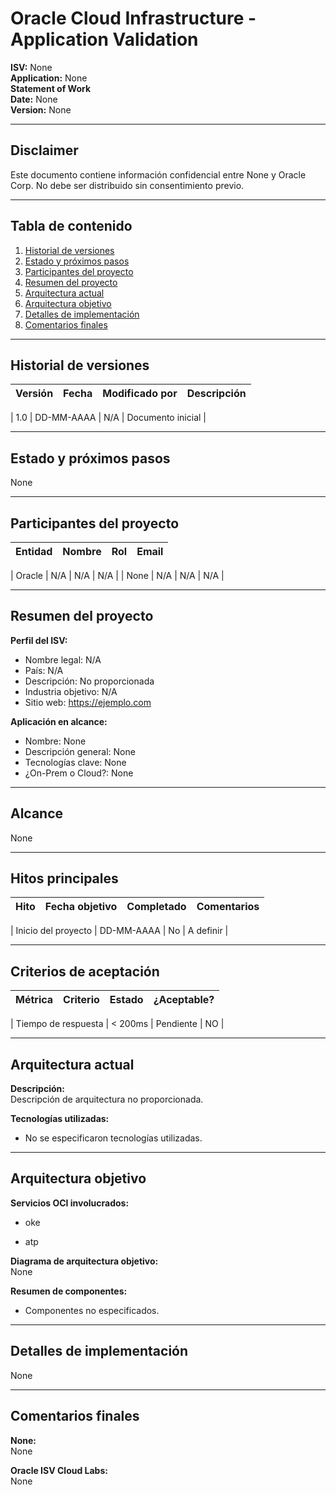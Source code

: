 # Oracle Cloud Infrastructure - Application Validation

**ISV:** None  
**Application:** None  
**Statement of Work**  
**Date:** None  
**Version:** None

---

## Disclaimer

Este documento contiene información confidencial entre None y Oracle Corp. No debe ser distribuido sin consentimiento previo.

---

## Tabla de contenido
1. [Historial de versiones](#historial-de-versiones)
2. [Estado y próximos pasos](#estado-y-próximos-pasos)
3. [Participantes del proyecto](#participantes-del-proyecto)
4. [Resumen del proyecto](#resumen-del-proyecto)
5. [Arquitectura actual](#arquitectura-actual)
6. [Arquitectura objetivo](#arquitectura-objetivo)
7. [Detalles de implementación](#detalles-de-implementación)
8. [Comentarios finales](#comentarios-finales)

---

## Historial de versiones

| Versión | Fecha | Modificado por | Descripción |
|--------|--------|----------------|-------------|

| 1.0 | DD-MM-AAAA | N/A | Documento inicial |


---

## Estado y próximos pasos

None

---

## Participantes del proyecto

| Entidad | Nombre | Rol | Email |
|---------|--------|-----|-------|

| Oracle | N/A | N/A | N/A |
| None | N/A | N/A | N/A |


---

## Resumen del proyecto

**Perfil del ISV:**

- Nombre legal: N/A
- País: N/A
- Descripción: No proporcionada
- Industria objetivo: N/A
- Sitio web: https://ejemplo.com

**Aplicación en alcance:**

- Nombre: None
- Descripción general: None
- Tecnologías clave: None
- ¿On-Prem o Cloud?: None

---

## Alcance

None

---

## Hitos principales

| Hito | Fecha objetivo | Completado | Comentarios |
|------|----------------|------------|-------------|

| Inicio del proyecto | DD-MM-AAAA | No | A definir |


---

## Criterios de aceptación

| Métrica | Criterio | Estado | ¿Aceptable? |
|---------|----------|--------|-------------|

| Tiempo de respuesta | < 200ms | Pendiente | NO |


---

## Arquitectura actual

**Descripción:**  
Descripción de arquitectura no proporcionada.

**Tecnologías utilizadas:**

- No se especificaron tecnologías utilizadas.


---

## Arquitectura objetivo

**Servicios OCI involucrados:**


- oke

- atp



**Diagrama de arquitectura objetivo:**  
None

**Resumen de componentes:**

- Componentes no especificados.


---

## Detalles de implementación

None

---

## Comentarios finales

**None:**  
None

**Oracle ISV Cloud Labs:**  
None
